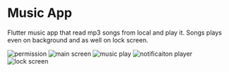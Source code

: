# Music App
Flutter music app that read mp3 songs from local and play it.
Songs plays even on background and as well on lock screen.


![permission](https://user-images.githubusercontent.com/70793545/228927257-1461e729-26a1-4d39-89c1-498997b3056e.PNG)
![main screen](https://user-images.githubusercontent.com/70793545/228927270-69aa145e-336b-41e9-b989-6090fc50337c.PNG)
![music play](https://user-images.githubusercontent.com/70793545/228927277-2270beba-77b8-45db-a89a-d577da714839.PNG)
![notificaiton player](https://user-images.githubusercontent.com/70793545/228927295-627e712e-893b-4257-a216-38b77f2747d5.PNG)
![lock screen](https://user-images.githubusercontent.com/70793545/228927307-f46f9717-dd47-4a25-9a62-827aff035e9e.PNG)
